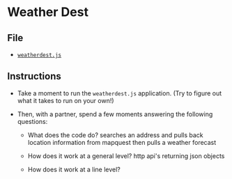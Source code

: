 # Weather Dest

## File

* [`weatherdest.js`](weatherdest.js)

## Instructions

* Take a moment to run the `weatherdest.js` application. (Try to figure out what it takes to run on your own!)

* Then, with a partner, spend a few moments answering the following questions:

  * What does the code do?
  searches an address and pulls back location information from mapquest
  then pulls a weather forecast

  * How does it work at a general level?
  http api's returning json objects

  * How does it work at a line level?
  
